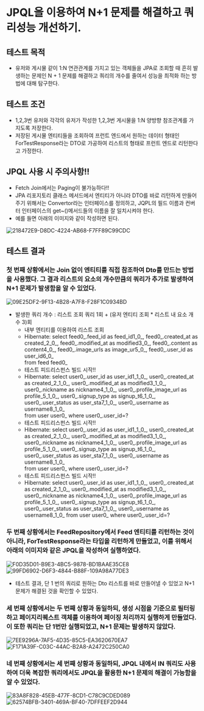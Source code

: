 # JPQL을 이용하여 N+1 문제를 해결하고 쿼리성능 개선하기.

## 테스트 목적
- 유저와 게시물 같이 1:N 연관관계를 가지고 있는 객체들을 JPA로 조회할 때 흔히 발생하는 문제인 N + 1 문제를 해결하고 쿼리의 개수를 줄여서 성능을 최적화 하는 방법에 대해 탐구한다.

## 테스트 조건
- 1,2,3번 유저와 각각의 유저가 작성한 1,2,3번 게시물을 1:N 양방향 참조관계를 가지도록 저장한다.
- 저장된 게시물 엔티티들을 조회하여 프런트 엔드에서 원하는 데이터 형태인 ForTestResponse라는 DTO로 가공하여 리스트의 형태로 프런트 엔드로 리턴한다고 가정한다.

## JPQL 사용 시 주의사항!!
- Fetch Join에서는 Paging이 불가능하다!!
- JPA 리포지토리 클래스 메서드에서 엔티티가 아니라 DTO를 바로 리턴하게 만들어주기 위해서는 Convertor라는 인터페이스를 정의하고, JQPL의 필드 이름과 컨버터 인터페이스의 get~()메서드들의 이름을 잘 일치시켜야 한다.
- 예를 들면 아래의 이미지와 같이 작성하면 된다.

![218472E9-D8DC-4224-AB68-F7FF89C99CDC](https://user-images.githubusercontent.com/99060708/222730328-6979a6fa-7223-46c6-bbc9-47e00222c8c6.jpeg)

## 테스트 결과
### 첫 번째 상황에서는 Join 없이 엔티티를 직접 참조하여 Dto를 만드는 방법을 사용했다. 그 결과 리스트의 요소의 개수만큼의 쿼리가 추가로 발생하여 N+1 문제가 발생함을 알 수 있었다.
![09E25DF2-9F13-4B28-A7F8-F28F1C0934BD](https://user-images.githubusercontent.com/99060708/222726521-f98d2586-e59a-43e6-a4b4-dbd0fa2bf9c6.jpeg)
- 발생한 쿼리 개수 : 리스트 조회 쿼리 1회 + (유저 엔티티 조회 * 리스트 내 요소 개수 3)회
  - 내부 엔티티를 이용하여 리스트 조회
  - Hibernate:
  select
  feed0_.feed_id as feed_id1_0_,
  feed0_.created_at as created_2_0_,
  feed0_.modified_at as modified3_0_,
  feed0_.content as content4_0_,
  feed0_.image_urls as image_ur5_0_,
  feed0_.user_id as user_id6_0_
  <br>from feed feed0_
  - 테스트 피드리스펀스 빌드 시작!!
  - Hibernate:
  select
  user0_.user_id as user_id1_1_0_,
  user0_.created_at as created_2_1_0_,
  user0_.modified_at as modified3_1_0_,
  user0_.nickname as nickname4_1_0_,
  user0_.profile_image_url as profile_5_1_0_,
  user0_.signup_type as signup_t6_1_0_,
  user0_.user_status as user_sta7_1_0_,
  user0_.username as username8_1_0_
  <br>from
  user user0_
  where
  user0_.user_id=?
  - 테스트 피드리스펀스 빌드 시작!!
  - Hibernate:
  select
  user0_.user_id as user_id1_1_0_,
  user0_.created_at as created_2_1_0_,
  user0_.modified_at as modified3_1_0_,
  user0_.nickname as nickname4_1_0_,
  user0_.profile_image_url as profile_5_1_0_,
  user0_.signup_type as signup_t6_1_0_,
  user0_.user_status as user_sta7_1_0_,
  user0_.username as username8_1_0_
  <br>from user user0_
  where
  user0_.user_id=?
  - 테스트 피드리스펀스 빌드 시작!!
  - Hibernate:
  select
  user0_.user_id as user_id1_1_0_,
  user0_.created_at as created_2_1_0_,
  user0_.modified_at as modified3_1_0_,
  user0_.nickname as nickname4_1_0_,
  user0_.profile_image_url as profile_5_1_0_,
  user0_.signup_type as signup_t6_1_0_,
  user0_.user_status as user_sta7_1_0_,
  user0_.username as username8_1_0_
  from
  user user0_
  where
  user0_.user_id=?

### 두 번째 상황에서는 FeedRepository에서 Feed 엔티티를 리턴하는 것이 아니라, ForTestResponse라는 타입을 리턴하게 만들었고, 이를 위해서 아래의 이미지와 같은 JPQL을 작성하여 실행하였다.
![F0D35D01-B9E3-4BC5-9878-BD1BAAE35CE8](https://user-images.githubusercontent.com/99060708/222727645-ccbd2628-0cc7-4380-b89d-f9c08c76d7bf.jpeg)
![99FD6902-D6F3-4844-B88F-109A98A77DE3](https://user-images.githubusercontent.com/99060708/222727657-c08f4001-2261-4132-843c-e568d0c8913c.jpeg)
- 테스트 결과, 단 1 번의 쿼리로 원하는 Dto 리스트를 바로 만들어낼 수 있었고 N+1 문제가 해결된 것을 확인할 수 있었다.

### 세 번째 상황에서는 두 번째 상황과 동일하되, 생성 시점을 기준으로 필터링하고 페이지리퀘스트 객체를 이용하여 페이징 처리까지 실행하게 만들었다. 이 또한 쿼리는 단 1번만 실행되었고, N+1 문제는 발생하지 않았다.
![7EE9296A-7AF5-4D35-85C5-EA3620670EA7](https://user-images.githubusercontent.com/99060708/222728382-4f3cd097-1e9a-45b9-92d5-5a9342d02b46.jpeg)
![F171A39F-C03C-44AC-B2A8-A2472C250CA0](https://user-images.githubusercontent.com/99060708/222728388-e38a2396-fb86-469f-9624-0890e0934ecc.jpeg)

### 네 번째 상황에서는 세 번째 상황과 동일하되, JPQL 내에서 IN 쿼리도 사용하여 더욱 복잡한 쿼리에서도 JPQL을 활용한 N+1 문제의 해결이 가능함을 알 수 있었다.
![83A8F828-45EB-477F-8CD1-C78C9CDED089](https://user-images.githubusercontent.com/99060708/222728869-511ffa7c-dfc6-40aa-9d22-0a3f332fea1c.jpeg)
![62574BFB-3401-469A-BF40-7DFFEEF2D944](https://user-images.githubusercontent.com/99060708/222728875-31e78006-eef2-40ef-98fb-83f38efbf00a.jpeg)
